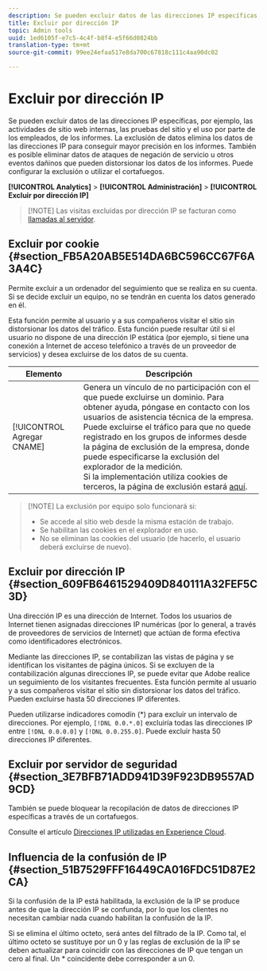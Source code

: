 ```yaml
---
description: Se pueden excluir datos de las direcciones IP específicas, por ejemplo, las actividades de sitio web internas, las pruebas del sitio y el uso por parte de los empleados, de los informes. La exclusión de datos elimina los datos de las direcciones IP para conseguir mayor precisión en los informes. También es posible eliminar datos de ataques de negación de servicio u otros eventos dañinos que pueden distorsionar los datos de los informes. Puede configurar la exclusión o utilizar el cortafuegos.
title: Excluir por dirección IP
topic: Admin tools
uuid: 1ed6105f-e7c5-4c4f-b8f4-e5f66d0824bb
translation-type: tm+mt
source-git-commit: 99ee24efaa517e8da700c67818c111c4aa90dc02

---
```



# Excluir por dirección IP

Se pueden excluir datos de las direcciones IP específicas, por ejemplo, las actividades de sitio web internas, las pruebas del sitio y el uso por parte de los empleados, de los informes. La exclusión de datos elimina los datos de las direcciones IP para conseguir mayor precisión en los informes. También es posible eliminar datos de ataques de negación de servicio u otros eventos dañinos que pueden distorsionar los datos de los informes. Puede configurar la exclusión o utilizar el cortafuegos.

**[!UICONTROL Analytics]** &gt; **[!UICONTROL Administración]** &gt; **[!UICONTROL Excluir por dirección IP]**

> [!NOTE] Las visitas excluidas por dirección IP se facturan como [llamadas al servidor](https://marketing.adobe.com/resources/help/en_US/reference/primary_server_calls.html).

## Excluir por cookie {#section_FB5A20AB5E514DA6BC596CC67F6A3A4C}

Permite excluir a un ordenador del seguimiento que se realiza en su cuenta. Si se decide excluir un equipo, no se tendrán en cuenta los datos generado en él.

Esta función permite al usuario y a sus compañeros visitar el sitio sin distorsionar los datos del tráfico. Esta función puede resultar útil si el usuario no dispone de una dirección IP estática (por ejemplo, si tiene una conexión a Internet de acceso telefónico a través de un proveedor de servicios) y desea excluirse de los datos de su cuenta.

| Elemento | Descripción |
|--- |--- |
| [!UICONTROL Agregar CNAME] | Genera un vínculo de no participación con el que puede excluirse un dominio. Para obtener ayuda, póngase en contacto con los usuarios de asistencia técnica de la empresa. <br>Puede excluirse el tráfico para que no quede registrado en los grupos de informes desde la página de exclusión de la empresa, donde puede especificarse la exclusión del explorador de la medición. <br>Si la implementación utiliza cookies de terceros, la página de exclusión estará [aquí](https://democorp.112.2o7.net/optout.html?locale=en_US&popup=true). |

> [!NOTE] La exclusión por equipo solo funcionará si:
>
> * Se accede al sitio web desde la misma estación de trabajo.
> * Se habilitan las cookies en el explorador en uso.
> * No se eliminan las cookies del usuario (de hacerlo, el usuario deberá excluirse de nuevo).


## Excluir por dirección IP {#section_609FB6461529409D840111A32FEF5C3D}

Una dirección IP es una dirección de Internet. Todos los usuarios de Internet tienen asignadas direcciones IP numéricas (por lo general, a través de proveedores de servicios de Internet) que actúan de forma efectiva como identificadores electrónicos.

Mediante las direcciones IP, se contabilizan las vistas de página y se identifican los visitantes de página únicos. Si se excluyen de la contabilización algunas direcciones IP, se puede evitar que Adobe realice un seguimiento de los visitantes frecuentes. Esta función permite al usuario y a sus compañeros visitar el sitio sin distorsionar los datos del tráfico. Pueden excluirse hasta 50 direcciones IP diferentes.

Pueden utilizarse indicadores comodín (*) para excluir un intervalo de direcciones. Por ejemplo, `[!DNL 0.0.*.0]` excluiría todas las direcciones IP entre `[!DNL 0.0.0.0]` y `[!DNL 0.0.255.0]`. Puede excluir hasta 50 direcciones IP diferentes.

## Excluir por servidor de seguridad {#section_3E7BFB71ADD941D39F923DB9557AD9CD}

También se puede bloquear la recopilación de datos de direcciones IP específicas a través de un cortafuegos.

Consulte el artículo [Direcciones IP utilizadas en Experience Cloud](https://marketing.adobe.com/resources/help/en_US/home/index.html#kb-adobe-ip-addresses).

## Influencia de la confusión de IP {#section_51B7529FFF16449CA016FDC51D87E2CA}

Si la confusión de la IP está habilitada, la exclusión de la IP se produce antes de que la dirección IP se confunda, por lo que los clientes no necesitan cambiar nada cuando habilitan la confusión de la IP.

Si se elimina el último octeto, será antes del filtrado de la IP. Como tal, el último octeto se sustituye por un 0 y las reglas de exclusión de la IP se deben actualizar para coincidir con las direcciones de IP que tengan un cero al final. Un * coincidente debe corresponder a un 0.
